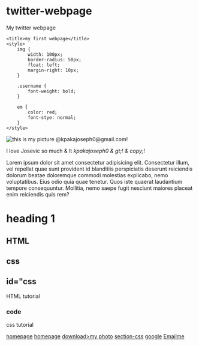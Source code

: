 # twitter-webpage
My twitter webpage

<!DOCTYPE html>
<html lang="en">

<head>
    <meta charset="UTF-8">
    <meta name="keywords" content="HTML,CSS>
    <meta name=" description"content="---">
    <meta name="viewport" content="width=device-width, initial-scale=1.0">

    <title>my first webpage</title>
    <style>
        img {
            width: 100px;
            border-radius: 50px;
            float: left;
            margin-right: 10px;
        }

        .username {
            font-weight: bold;
        }

        em {
            color: red;
            font-stye: normal;
        }
    </style>
</head>

<body>
    <img src="images/Joseph.jpg" alt="this is my picture">
    <pclass="username">@kpakajoseph0@gmail.com!</p>
        <p> I love Josevic so much & lt <em>kpakajoseph0 & gt;! & copy;</em>!</p>
        <p>Lorem ipsum dolor sit amet consectetur adipisicing elit.
            Consectetur illum, vel repellat quae sunt provident id blanditiis perspiciatis deserunt reiciendis dolorum
            beatae doloremque commodi molestias explicabo, nemo voluptatibus. Eius odio quia quae tenetur.
            Quos iste quaerat laudantium tempore consequuntur. Mollitia, nemo saepe fugit nesciunt maiores placeat enim
            reiciendis quis rem?
        </p>
        <h1>heading 1</h1>
        <h2>HTML</h2>
        <h2>css</h2>
        <h2>id="<section-css">css</h2>
        <p>HTML tutorial</p>
        <h3>code</h3>
        <p>css tutorial</p>
        <a href="../index.html">homepage</a>
        <a href="/index.html">homepage</a>
        <a href="images/Joseph.jpg">download>my photo</a>
        <a href="#">section-css</a>
        <a href="#jump to top"></a>
        <a href="https://google.com" target="blank">google</a>
        <a href="mailto:kpakajospeh0@gmail.com">Emailme</a>


</body>

</html>
